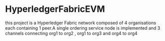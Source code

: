 # HyperledgerFabricEVM
this project is a Hyperledger Fabric network composed of 4 organisations each containing 1 peer.A single ordering service node is implemented and 3 channels connecting org1 to org2 , org1 to org3 and org4 to org4    
